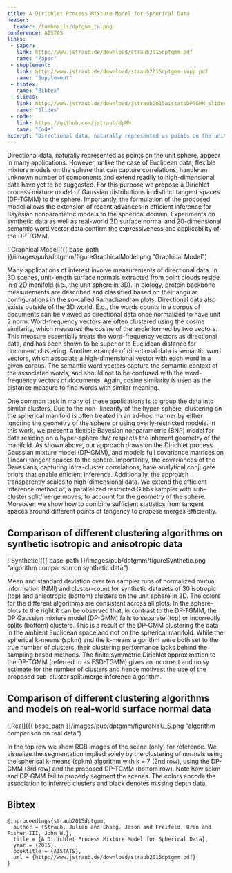 ```yaml
---
title: A Dirichlet Process Mixture Model for Spherical Data 
header:
  teaser: /tumbnails/dptgmm_tn.png
conference: AISTAS
links: 
 - paper: 
   link: http://www.jstraub.de/download/straub2015dptgmm.pdf
   name: "Paper"
 - supplement: 
   link: http://www.jstraub.de/download/straub2015dptgmm-supp.pdf
   name: "Supplement"
 - bibtex: 
   name: "Bibtex"
 - slides: 
   link: http://www.jstraub.de/download/jstraub2015aistatsDPTGMM_slides.pdf
   name: "Slides"
 - code: 
   link: https://github.com/jstraub/dpMM
   name: "Code"
excerpt: "Directional data, naturally represented as points on the unit sphere, appear in many applications. We propose a Dirichlet process mixture model of Gaussian distributions in distinct tangent spaces (DP-TGMM) to the sphere and develop an efficient inference algorithm. We demonstrate that, unlike related work, the proposed probabilistic model can represent anisotropic distributions on the sphere while still respecting the underlying geometry and readily extends to high-dimensional data."
---
```


Directional data, naturally represented as points on the unit sphere,
appear in many applications. However, unlike the case of Euclidean
data, flexible mixture models on the sphere that can capture
correlations, handle an unknown number of components and extend readily
to high-dimensional data have yet to be suggested. For this purpose we
propose a Dirichlet process mixture model of Gaussian distributions in
distinct tangent spaces (DP-TGMM) to the sphere. Importantly, the
formulation of the proposed model allows the extension of recent
advances in efficient inference for Bayesian nonparametric models to
the spherical domain. Experiments on synthetic data as well as
real-world 3D surface normal and 20-dimensional semantic word vector
data confirm the expressiveness and applicability of the DP-TGMM.

![Graphical Model]({{ base_path }}/images/pub/dptgmm/figureGraphicalModel.png "Graphical Model")

Many applications of interest involve measurements of directional data.
In 3D scenes, unit-length surface normals extracted from point clouds
reside in a 2D manifold (i.e., the unit sphere in 3D). In biology,
protein backbone measurements are described and classified based on
their angular configurations in the so-called Ramachandran plots.
Directional data also exists outside of the 3D world. E.g., the words
counts in a corpus of documents can be viewed as directional data once
normalized to have unit 2 norm. Word-frequency vectors are often
clustered using the cosine similarity, which measures the cosine of the
angle formed by two vectors. This measure essentially treats the
word-frequency vectors as directional data, and has been shown to be
superior to Euclidean distance for document clustering. Another example
of directional data is semantic word vectors, which associate a
high-dimensional vector with each word in a given corpus. The semantic
word vectors capture the semantic context of the associated words, and
should not to be confused with the word-frequency vectors of documents.
Again, cosine similarity is used as the distance measure to find words
with similar meaning.

One common task in many of these applications is to group the data into
similar clusters. Due to the non- linearity of the hyper-sphere,
clustering on the spherical manifold is often treated in an ad-hoc
manner by either ignoring the geometry of the sphere or using
overly-restricted models. In this work, we present a flexible Bayesian
nonparametric (BNP) model for data residing on a hyper-sphere that
respects the inherent geometry of the manifold. As shown above, our
approach draws on the Dirichlet process Gaussian mixture model
(DP-GMM), and models full covariance matrices on (linear) tangent
spaces to the sphere. Importantly, the covariances of the Gaussians,
capturing intra-cluster correlations, have analytical conjugate priors
that enable efficient inference. Additionally, the approach
transparently scales to high-dimensional data. We extend the efficient
inference method of, a parallelized restricted Gibbs sampler with
sub-cluster split/merge moves, to account for the geometry of the
sphere. Moreover, we show how to combine sufficient statistics from
tangent spaces around different points of tangency to propose merges
efficiently.

## Comparison of different clustering algorithms on synthetic isotropic and anisotropic data

![Synthetic]({{ base_path }}/images/pub/dptgmm/figureSynthetic.png "algorithm comparison on synthetic data")

Mean and standard deviation over ten sampler runs of normalized mutual
information (NMI) and cluster-count for synthetic datasets of 30
isotropic (top) and anisotropic (bottom) clusters on the unit sphere in
3D. The colors for the different algorithms are consistent across all
plots. In the sphere-plots to the right it can be observed that, in
contrast to the DP-TGMM, the DP Gaussian mixture model (DP-GMM) fails
to separate (top) or incorrectly splits (bottom) clusters. This is a
result of the DP-GMM clustering the data in the ambient Euclidean space
and not on the spherical manifold. While the spherical k-means (spkm)
and the k-means algorithm were both set to the true number of clusters,
their clustering performance lacks behind the sampling based methods.
The finite symmetric Dirichlet approximation to the DP-TGMM (referred
to as FSD-TGMM) gives an incorrect and noisy estimate for the number of
clusters and hence motivest the use of the proposed sub-cluster
split/merge inference algorithm.

## Comparison of different clustering algorithms and models on real-world surface normal data

![Real]({{ base_path }}/images/pub/dptgmm/figureNYU_S.png "algorithm comparison on real data")

In the top row we show RGB images of the scene (only) for reference. We
visualize the segmentation implied solely by the clustering of normals
using the spherical k-means (spkm) algorithm with k = 7 (2nd row),
using the DP-GMM (3rd row) and the proposed DP-TGMM (bottom row). Note
how spkm and DP-GMM fail to properly segment the scenes. The colors
encode the association to inferred clusters and black denotes missing
depth data.

## Bibtex <a id="bibtex"></a>
```
@inproceedings{straub2015dptgmm,
  author = {Straub, Julian and Chang, Jason and Freifeld, Oren and Fisher III, John W.},
  title = {A Dirichlet Process Mixture Model for Spherical Data},
  year = {2015},
  booktitle = {AISTATS},
  url = {http://www.jstraub.de/download/straub2015dptgmm.pdf}
}
```

